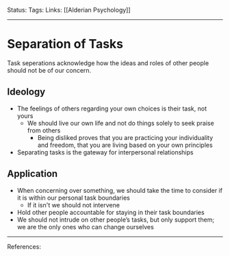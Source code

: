 Status:
Tags:
Links: [[Alderian Psychology]]
___
# Separation of Tasks
Task seperations acknowledge how the ideas and roles of other people should not be of our concern. 
## Ideology 
- The feelings of others regarding your own choices is their task, not yours
	- We should live our own life and not do things solely to seek praise from others
		- Being disliked proves that you are practicing your individuality and freedom, that you are living based on your own principles
- Separating tasks is the gateway for interpersonal relationships
## Application
- When concerning over something, we should take the time to consider if it is within our personal task boundaries
	- If it isn't we should not intervene
- Hold other people accountable for staying in their task boundaries
- We should not intrude on other people’s tasks, but only support them; we are the only ones who can change ourselves

___
References: